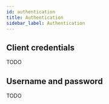 ```yaml
---
id: authentication
title: Authentication
sidebar_label: Authentication
---
```



## Client credentials
TODO

## Username and password
TODO
